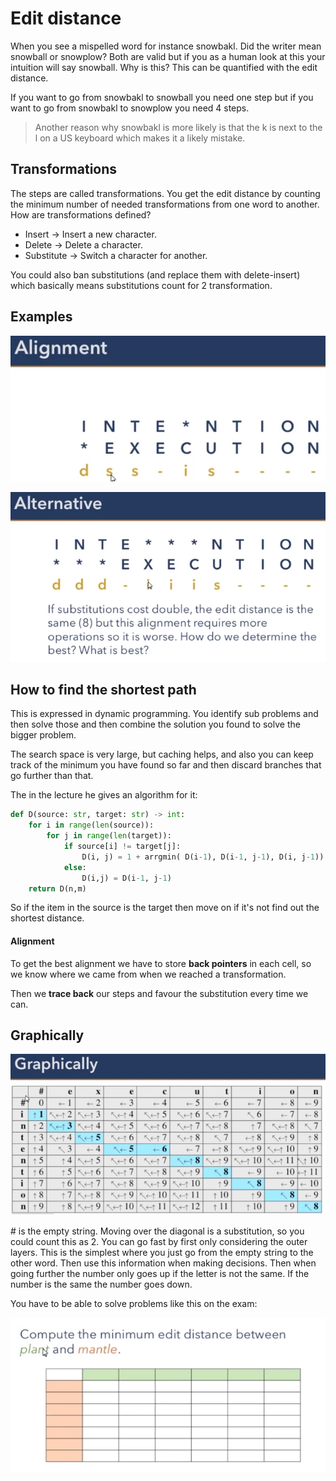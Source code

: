# Edit distance 

When you see a mispelled word for instance snowbakl. Did the writer mean snowball or snowplow? Both are valid but if you as a human look at this your intuition will say snowball. Why is this? This can be quantified with the edit distance. 

If you want to go from snowbakl to snowball you need one step but if you want to go from snowbakl to snowplow you need 4 steps. 

> Another reason why snowbakl is more likely is that the k is next to the l on a US keyboard which makes it a likely mistake. 

## Transformations 
The steps are called transformations. You get the edit distance by counting the minimum number of needed transformations from one word to another. How are transformations defined? 

- Insert → Insert a new character. 
- Delete → Delete a character. 
- Substitute → Switch a character for another.  

You could also ban substitutions (and replace them with delete-insert) which basically means substitutions count for 2 transformation.

## Examples 

![Pasted image 20220217165311](../images/Pasted%20image%2020220217165311.webp)

![Pasted image 20220217165328](../images/Pasted%20image%2020220217165328.webp)

## How to find the shortest path

This is expressed in dynamic programming. You identify sub problems and then solve those and then combine the solution you found to solve the bigger problem.

The search space is very large, but caching helps, and also you can keep track of the minimum you have found so far and then discard branches that go further than that. 

The in the lecture he gives an algorithm for it:

```python
def D(source: str, target: str) -> int:
	for i in range(len(source)):
		for j in range(len(target)):
	    	if source[i] != target[j]:
				D(i, j) = 1 + arrgmin( D(i-1), D(i-1, j-1), D(i, j-1))
			else:
				D(i,j) = D(i-1, j-1)
	return D(n,m)
```

So if the item in the source is the target then move on if it's not find out the shortest distance.  

#### Alignment 
To get the best alignment we have to store **back pointers** in each cell, so we know where we came from when we reached a transformation. 

Then we **trace back** our steps and favour the substitution every time we can. 


## Graphically

![Pasted image 20220217170600](../images/Pasted%20image%2020220217170600.webp)

\# is the empty string. Moving over the diagonal is a substitution, so you could count this as 2. You can go fast by first only considering the outer layers. This is the simplest where you just go from the empty string to the other word. Then use this information when making decisions. Then when going further the number only goes up if the letter is not the same. If the number is the same the number goes down.

You have to be able to solve problems like this on the exam:

![Pasted image 20220217171236](../images/Pasted%20image%2020220217171236.webp)